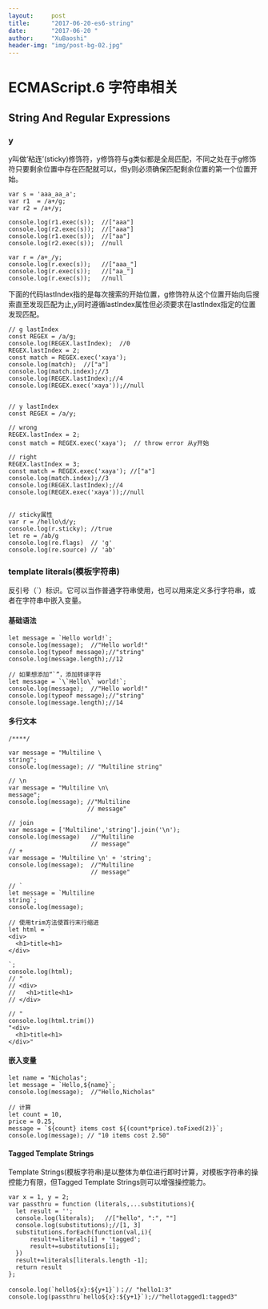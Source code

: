 ```yaml
---
layout:     post
title:      "2017-06-20-es6-string"
date:       "2017-06-20 "
author:     "XuBaoshi"
header-img: "img/post-bg-02.jpg"
---
```


# ECMAScript.6 字符串相关 #
## String And Regular Expressions ##
### y ###
y叫做‘粘连’(sticky)修饰符，y修饰符与g类似都是全局匹配，不同之处在于g修饰符只要剩余位置中存在匹配就可以，但y则必须确保匹配剩余位置的第一个位置开始。

	var s = 'aaa_aa_a';
	var r1  = /a+/g;
	var r2 = /a+/y;

	console.log(r1.exec(s));  //["aaa"]
	console.log(r2.exec(s));  //["aaa"]
	console.log(r1.exec(s));  //["aa"]
	console.log(r2.exec(s));  //null

	var r = /a+_/y;
	console.log(r.exec(s));   //["aaa_"]
	console.log(r.exec(s));   //["aa_"]
	console.log(r.exec(s));   //null

下面的代码lastIndex指的是每次搜索的开始位置，g修饰符从这个位置开始向后搜索直至发现匹配为止,y同时遵循lastIndex属性但必须要求在lastIndex指定的位置发现匹配。

	// g lastIndex 
	const REGEX = /a/g;
	console.log(REGEX.lastIndex);  //0
	REGEX.lastIndex = 2;
	const match = REGEX.exec('xaya');  
	console.log(match);  //["a"]
	console.log(match.index);//3
	console.log(REGEX.lastIndex);//4
	console.log(REGEX.exec('xaya'));//null


	// y lastIndex
	const REGEX = /a/y;
	
	// wrong
	REGEX.lastIndex = 2;
	const match = REGEX.exec('xaya');  // throw error 从y开始

	// right
	REGEX.lastIndex = 3;
	const match = REGEX.exec('xaya'); //["a"]
	console.log(match.index);//3
	console.log(REGEX.lastIndex);//4
	console.log(REGEX.exec('xaya'));//null

	
	// sticky属性
	var r = /hello\d/y;
	console.log(r.sticky); //true
	let re = /ab/g
	console.log(re.flags)  // 'g'
	console.log(re.source) // 'ab'


### template literals(模板字符串) ###
反引号（`）标识。它可以当作普通字符串使用，也可以用来定义多行字符串，或者在字符串中嵌入变量。
	
#### 基础语法 ####

	let message = `Hello world!`;
	console.log(message);  //"Hello world!"
	console.log(typeof message);//"string"
	console.log(message.length);//12

	// 如果想添加“`”，添加转译字符
	let message = `\`Hello\` world!`;
	console.log(message);  //"Hello world!"
	console.log(typeof message);//"string"
	console.log(message.length);//14

#### 多行文本 ####


	/****/
	
	var message = "Multiline \
	string";
	console.log(message); // "Multiline string"
	
	// \n
	var message = "Multiline \n\
	message";
	console.log(message); //"Multiline 
                          // message"

	// join
	var message = ['Multiline','string'].join('\n');
	console.log(message)   //"Multiline 
	                       // message"
	// +
	var message = 'Multiline \n' + 'string';
	console.log(message);  //"Multiline 
                           // message"
	
	// `
	let message = `Multiline
	string`;
	console.log(message);
	
	// 使用trim方法使首行末行缩进
	let html = `
	<div>
	  <h1>title<h1>
	</div>
	
	`;
	console.log(html);
	// "
	// <div>
	//   <h1>title<h1>
	// </div>
	
	// "
	console.log(html.trim())
	"<div>
	  <h1>title<h1>
	</div>"

#### 嵌入变量 ####
	
	let name = "Nicholas";
	let message = `Hello,${name}`;
	console.log(message);  //"Hello,Nicholas"
	
	// 计算
	let count = 10,
    price = 0.25,
    message = `${count} items cost ${(count*price).toFixed(2)}`;
	console.log(message); // "10 items cost 2.50"

#### Tagged Template Strings ####	
Template Strings(模板字符串)是以整体为单位进行即时计算，对模板字符串的操控能力有限，但Tagged Template Strings则可以增强操控能力。

	var x = 1, y = 2;
	var passthru = function (literals,...substitutions){
	  let result = '';
	  console.log(literals);   //["hello", ":", ""]
	  console.log(substitutions);//[1, 3]
	  substitutions.forEach(function(val,i){
	      result+=literals[i] + 'tagged';
	      result+=substitutions[i];
	  })
	  result+=literals[literals.length -1];
	  return result
	};

	console.log(`hello${x}:${y+1}`)；// "hello1:3"
	console.log(passthru`hello${x}:${y+1}`);//"hellotagged1:tagged3"
